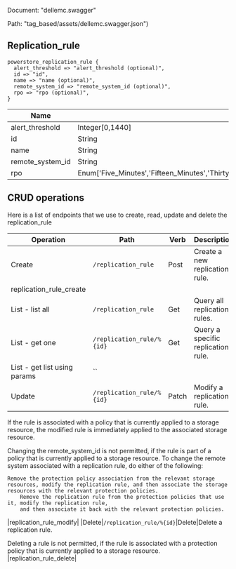 Document: "dellemc.swagger"


Path: "tag_based/assets/dellemc.swagger.json")

## Replication_rule



```puppet
powerstore_replication_rule {
  alert_threshold => "alert_threshold (optional)",
  id => "id",
  name => "name (optional)",
  remote_system_id => "remote_system_id (optional)",
  rpo => "rpo (optional)",
}
```

| Name        | Type           | Required       |
| ------------- | ------------- | ------------- |
|alert_threshold | Integer[0,1440] | false |
|id | String | true |
|name | String | false |
|remote_system_id | String | false |
|rpo | Enum['Five_Minutes','Fifteen_Minutes','Thirty_Minutes','One_Hour','Six_Hours','Twelve_Hours','One_Day'] | false |



## CRUD operations

Here is a list of endpoints that we use to create, read, update and delete the replication_rule

| Operation | Path | Verb | Description | OperationID |
| ------------- | ------------- | ------------- | ------------- | ------------- |
|Create|`/replication_rule`|Post|Create a new replication rule.
|replication_rule_create|
|List - list all|`/replication_rule`|Get|Query all replication rules.|replication_rule_collection_query|
|List - get one|`/replication_rule/%{id}`|Get|Query a specific replication rule.|replication_rule_instance_query|
|List - get list using params|``||||
|Update|`/replication_rule/%{id}`|Patch|Modify a replication rule.

If the rule is associated with a policy that is currently applied to
a storage resource, the modified rule is immediately applied
to the associated storage resource.

Changing the remote_system_id is not permitted, if the rule is part of a policy that
is currently applied to a storage resource. To change the remote system associated with a
replication rule, do either of the following:

    Remove the protection policy association from the relevant storage resources, modify the replication rule, and then associate the storage resources with the relevant protection policies.
        Remove the replication rule from the protection policies that use it, modify the replication rule,
        and then associate it back with the relevant protection policies. 
            
|replication_rule_modify|
|Delete|`/replication_rule/%{id}`|Delete|Delete a replication rule.

Deleting a rule is not permitted, if the rule is associated with a protection policy that
is currently applied to a storage resource.
|replication_rule_delete|
